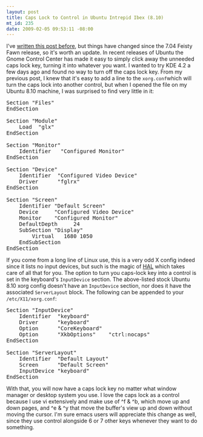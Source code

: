 ```yaml
--- 
layout: post
title: Caps Lock to Control in Ubuntu Intrepid Ibex (8.10)
mt_id: 235
date: 2009-02-05 09:53:11 -08:00
---
```

I've [written this post before](http://dinomite.net/2007/caps-lock-to-control-on-ubuntu/), but things have changed since the 7.04 Feisty Fawn release, so it's worth an update.  In recent releases of Ubuntu the Gnome Control Center has made it easy to simply click away the unneeded caps lock key, turning it into whatever you want.  I wanted to try KDE 4.2 a few days ago and found no way to turn off the caps lock key.  From my previous post, I knew that it's easy to add a line to the `xorg.conf`which will turn the caps lock into another control, but when I opened the file on my Ubuntu 8.10 machine, I was surprised to find very little in it:
<pre class="brush: bash;">
Section "Files"
EndSection

Section "Module"
    Load  "glx"
EndSection

Section "Monitor"
    Identifier   "Configured Monitor"
EndSection

Section "Device"
    Identifier  "Configured Video Device"
    Driver      "fglrx"
EndSection

Section "Screen"
    Identifier "Default Screen"
    Device     "Configured Video Device"
    Monitor    "Configured Monitor"
    DefaultDepth     24
    SubSection "Display"
        Virtual   1680 1050
    EndSubSection
EndSection
</pre>

If you come from a long line of Linux use, this is a very odd X config indeed since it lists no input devices, but such is the magic of <a href="http://en.wikipedia.org/wiki/HAL_(software)">HAL</a> which takes care of all that for you.  The option to turn you caps-lock key into a control is set in the keyboard's `InputDevice` section.  The above-listed stock Ubuntu 8.10 xorg config doesn't have an `InputDevice` section, nor does it have the associated `ServerLayout` block.  The following can be appended to your `/etc/X11/xorg.conf`:

<pre class="brush: bash;">
Section "InputDevice"
    Identifier  "keyboard"
    Driver      "keyboard"
    Option      "CoreKeyboard"
    Option      "XkbOptions"    "ctrl:nocaps"
EndSection

Section "ServerLayout"
    Identifier  "Default Layout"
    Screen      "Default Screen"
    InputDevice "keyboard"
EndSection
</pre>

With that, you will now have a caps lock key no matter what window manager or desktop system you use.  I love the caps lock as a control because I use vi extensively and make use of ^f & ^b, which move up and down pages, and ^e & ^y that move the buffer's view up and down without moving the cursor.  I'm sure emacs users will appreciate this change as well, since they use control alongside 6 or 7 other keys whenever they want to do something.
